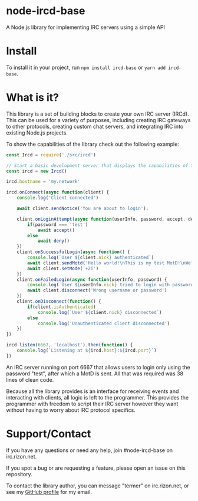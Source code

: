 # node-ircd-base
A Node.js library for implementing IRC servers using a simple API

# Install
To install it in your project, run `npm install ircd-base` or `yarn add ircd-base`.

# What is it?
This library is a set of building blocks to create your own IRC server (IRCd).
This can be used for a variety of purposes, including creating IRC gateways to other protocols, creating custom chat servers, and integrating IRC into existing Node.js projects.

To show the capabilities of the library check out the following example:

```javascript
const Ircd = require('./src/ircd')

// Start a basic development server that displays the capabilities of the library
const ircd = new Ircd()

ircd.hostname = 'my.network'

ircd.onConnect(async function(client) {
    console.log('Client connected')

    await client.sendNotice('You are about to login');

    client.onLoginAttempt(async function(userInfo, password, accept, deny) {
        if(password === 'test')
            await accept()
        else
            await deny()
    })
    client.onSuccessfulLogin(async function() {
        console.log(`User ${client.nick} authenticated`)
        await client.sendMotd('Hello world!\nThis is my test MotD!\nWelcome to my IRCd!')
        await client.setMode('+Zi')
    })
    client.onFailedLogin(async function(userInfo, password) {
        console.log(`User ${userInfo.nick} tried to login with password "${password}", but it wasn't correct`)
        await client.disconnect('Wrong username or password')
    })
    client.onDisconnect(function() {
        if(client.isAuthenticated)
            console.log(`User ${client.nick} disconnected`)
        else
            console.log('Unauthenticated client disconnected')
    })
})

ircd.listen(6667, 'localhost').then(function() {
    console.log(`Listening at ${ircd.host}:${ircd.port}`)
})
```

An IRC server running on port 6667 that allows users to login only using the password "test", after which a MotD is sent.
All that was required was 38 lines of clean code.

Because all the library provides is an interface for receiving events and interacting with clients, all logic is left to the programmer.
This provides the programmer with freedom to script their IRC server however they want without having to worry about IRC protocol specifics.

# Support/Contact

If you have any questions or need any help, join #node-ircd-base on irc.rizon.net.

If you spot a bug or are requesting a feature, please open an issue on this repository.

To contact the library author, you can message "termer" on irc.rizon.net, or see my [GitHub profile](https://github.com/termermc) for my email.